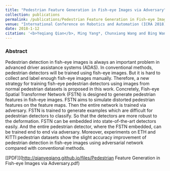 ```yaml
---
title: "Pedestrian Feature Generation in Fish-eye Images via Adversary"
collection: publications
permalink: /publications/Pedestrian Feature Generation in Fish-eye Images via Adversary
venue: "International Conference on Robotics and Automation (ICRA 2018)"
date: 2018-1-12
citation: '<b>Yeqiang Qian</b>, Ming Yang*, Chunxiang Wang and Bing Wang. <i>International Conference on Robotics and Automation</i>. <b>ICRA 2018</b>.'
---
```



### Abstract
Pedestrian detection in fish-eye images is always an important problem in advanced driver assistance systems (ADAS). In conventional methods, pedestrian detectors will be trained using fish-eye images. But it is hard to collect and label enough fish-eye images manually. Therefore, a new strategy for training fish-eye pedestrian detectors using images from normal pedestrian datasets is proposed in this work. Concretely, Fish-eye Spatial Transformer Network (FSTN) is designed to generate pedestrian features in fish-eye images. FSTN aims to simulate distorted pedestrian features on the feature maps. Then the entire network is trained via adversary. FSTN is trained to generate examples which are difficult for pedestrian detectors to classify. So that the detectors are more robust to the deformation. FSTN can be embedded into state-of-the-art detectors easily. And the entire pedestrian detector, where the FSTN embedded, can be trained end to end via adversary. Moreover, experiments on ETH and KITTI pedestrian datasets show the slight accuracy improvement of pedestrian detection in fish-eye images using adversarial network compared with conventional methods.

[[PDF]](http://qianyeqiang.github.io/files/Pedestrian Feature Generation in Fish-eye Images via Adversary.pdf)

